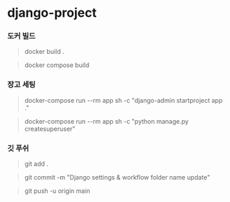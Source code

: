 # django-project

### 도커 빌드

> docker build .

> docker compose build

### 장고 세팅
> docker-compose run --rm app sh -c "django-admin startproject app ."

> docker-compose run --rm app sh -c "python manage.py createsuperuser"

### 깃 푸쉬
> git add .

> git commit -m "Django settings & workflow folder name update"

> git push -u origin main